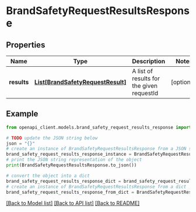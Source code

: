 # BrandSafetyRequestResultsResponse


## Properties

Name | Type | Description | Notes
------------ | ------------- | ------------- | -------------
**results** | [**List[BrandSafetyRequestResult]**](BrandSafetyRequestResult.md) | A list of results for the given requestId | [optional] 

## Example

```python
from openapi_client.models.brand_safety_request_results_response import BrandSafetyRequestResultsResponse

# TODO update the JSON string below
json = "{}"
# create an instance of BrandSafetyRequestResultsResponse from a JSON string
brand_safety_request_results_response_instance = BrandSafetyRequestResultsResponse.from_json(json)
# print the JSON string representation of the object
print(BrandSafetyRequestResultsResponse.to_json())

# convert the object into a dict
brand_safety_request_results_response_dict = brand_safety_request_results_response_instance.to_dict()
# create an instance of BrandSafetyRequestResultsResponse from a dict
brand_safety_request_results_response_from_dict = BrandSafetyRequestResultsResponse.from_dict(brand_safety_request_results_response_dict)
```
[[Back to Model list]](../README.md#documentation-for-models) [[Back to API list]](../README.md#documentation-for-api-endpoints) [[Back to README]](../README.md)


